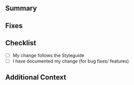 ## Summary
<!-- Provide a clear and concise description of your change. If it makes sense, add a screenshot or GIF. -->

## Fixes
<!-- Add a link to the issue your have fixed (if any).  -->

## Checklist

- [ ] My change follows the Styleguide
- [ ] I have documented my change (for bug fixes/ features)

## Additional Context
<!-- Any other details a reviewer might need. -->
